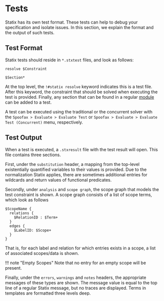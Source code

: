 # Tests

Statix has its own test format. These tests can help to debug your specification
and isolate issues. In this section, we explain the format and the output of
such tests.

## Test Format

Statix tests should reside in `*.stxtest` files, and look as follows:

```statix
resolve $Constraint

$Section*
```

At the top level, the `!#statix resolve` keyword indicates this is a test file.
After this keyword, the constraint that should be solved when executing the test
is provided. Finally, any section that can be found in a regular [module](modules.md)
can be added to a test.

A test can be executed using the traditional or the concurrent solver with the
`Spoofax > Evaluate > Evaluate Test` or `Spoofax > Evaluate > Evaluate Test
(Concurrent)` menu, respectively.

## Test Output

When a test is executed, a `.stxresult` file with the test result will open. This
file contains three sections.

First, under the `substitution` header, a mapping from the top-level existentially
quantified variables to their values is provided. Due to the normalization Statix
applies, there are sometimes additional entries for wildcards and return values
of functional predicates.

Secondly, under `analysis` and `scope graph`, the scope graph that models the
test constraint is shown. A scope graph consists of a list of scope terms, which
look as follows

```statix
$ScopeName {
  relations {
    $RelationID : $Term+
  }
  edges {
    $LabelID: $Scope+
  }
}
```

That is, for each label and relation for which entries exists in a scope, a list
of associated scopes/data is shown.

!!! note "Empty Scopes"
    Note that no entry for an empty scope will be present.

Finally, under the `errors`, `warnings` and `notes` headers, the appropriate
messages of these types are shown. The message value is equal to the top line
of a regular Statix message, but no traces are displayed. Terms in templates are
formatted three levels deep.
